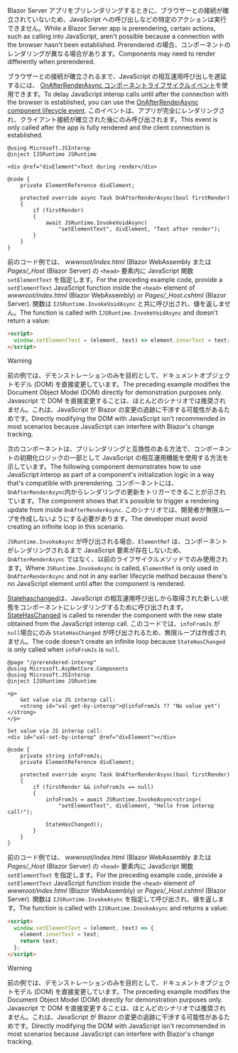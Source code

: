 <span data-ttu-id="eb64a-101">Blazor Server アプリをプリレンダリングするときに、ブラウザーとの接続が確立されていないため、JavaScript への呼び出しなどの特定のアクションは実行できません。</span><span class="sxs-lookup"><span data-stu-id="eb64a-101">While a Blazor Server app is prerendering, certain actions, such as calling into JavaScript, aren't possible because a connection with the browser hasn't been established.</span></span> <span data-ttu-id="eb64a-102">Prerendered の場合、コンポーネントのレンダリングが異なる場合があります。</span><span class="sxs-lookup"><span data-stu-id="eb64a-102">Components may need to render differently when prerendered.</span></span>

<span data-ttu-id="eb64a-103">ブラウザーとの接続が確立されるまで、JavaScript の相互運用呼び出しを遅延するには、 [OnAfterRenderAsync コンポーネントライフサイクルイベント](xref:blazor/lifecycle#after-component-render)を使用できます。</span><span class="sxs-lookup"><span data-stu-id="eb64a-103">To delay JavaScript interop calls until after the connection with the browser is established, you can use the [OnAfterRenderAsync component lifecycle event](xref:blazor/lifecycle#after-component-render).</span></span> <span data-ttu-id="eb64a-104">このイベントは、アプリが完全にレンダリングされ、クライアント接続が確立された後にのみ呼び出されます。</span><span class="sxs-lookup"><span data-stu-id="eb64a-104">This event is only called after the app is fully rendered and the client connection is established.</span></span>

```cshtml
@using Microsoft.JSInterop
@inject IJSRuntime JSRuntime

<div @ref="divElement">Text during render</div>

@code {
    private ElementReference divElement;

    protected override async Task OnAfterRenderAsync(bool firstRender)
    {
        if (firstRender)
        {
            await JSRuntime.InvokeVoidAsync(
                "setElementText", divElement, "Text after render");
        }
    }
}
```

<span data-ttu-id="eb64a-105">前のコード例では、 *wwwroot/index.html* (Blazor WebAssembly または*Pages/_Host* (Blazor Server) の `<head>` 要素内に JavaScript 関数 `setElementText` を指定します。</span><span class="sxs-lookup"><span data-stu-id="eb64a-105">For the preceding example code, provide a `setElementText` JavaScript function inside the `<head>` element of *wwwroot/index.html* (Blazor WebAssembly) or *Pages/_Host.cshtml* (Blazor Server).</span></span> <span data-ttu-id="eb64a-106">関数は `IJSRuntime.InvokeVoidAsync` と共に呼び出され、値を返しません。</span><span class="sxs-lookup"><span data-stu-id="eb64a-106">The function is called with `IJSRuntime.InvokeVoidAsync` and doesn't return a value:</span></span>

```html
<script>
  window.setElementText = (element, text) => element.innerText = text;
</script>
```

> [!WARNING]
> <span data-ttu-id="eb64a-107">前の例では、デモンストレーションのみを目的として、ドキュメントオブジェクトモデル (DOM) を直接変更しています。</span><span class="sxs-lookup"><span data-stu-id="eb64a-107">The preceding example modifies the Document Object Model (DOM) directly for demonstration purposes only.</span></span> <span data-ttu-id="eb64a-108">Javascript で DOM を直接変更することは、ほとんどのシナリオでは推奨されません。これは、JavaScript が Blazor の変更の追跡に干渉する可能性があるためです。</span><span class="sxs-lookup"><span data-stu-id="eb64a-108">Directly modifying the DOM with JavaScript isn't recommended in most scenarios because JavaScript can interfere with Blazor's change tracking.</span></span>

<span data-ttu-id="eb64a-109">次のコンポーネントは、プリレンダリングと互換性のある方法で、コンポーネントの初期化ロジックの一部として JavaScript の相互運用機能を使用する方法を示しています。</span><span class="sxs-lookup"><span data-stu-id="eb64a-109">The following component demonstrates how to use JavaScript interop as part of a component's initialization logic in a way that's compatible with prerendering.</span></span> <span data-ttu-id="eb64a-110">コンポーネントには、`OnAfterRenderAsync`内からレンダリングの更新をトリガーできることが示されています。</span><span class="sxs-lookup"><span data-stu-id="eb64a-110">The component shows that it's possible to trigger a rendering update from inside `OnAfterRenderAsync`.</span></span> <span data-ttu-id="eb64a-111">このシナリオでは、開発者が無限ループを作成しないようにする必要があります。</span><span class="sxs-lookup"><span data-stu-id="eb64a-111">The developer must avoid creating an infinite loop in this scenario.</span></span>

<span data-ttu-id="eb64a-112">`JSRuntime.InvokeAsync` が呼び出される場合、`ElementRef` は、コンポーネントがレンダリングされるまで JavaScript 要素が存在しないため、`OnAfterRenderAsync` ではなく、以前のライフサイクルメソッドでのみ使用されます。</span><span class="sxs-lookup"><span data-stu-id="eb64a-112">Where `JSRuntime.InvokeAsync` is called, `ElementRef` is only used in `OnAfterRenderAsync` and not in any earlier lifecycle method because there's no JavaScript element until after the component is rendered.</span></span>

<span data-ttu-id="eb64a-113">[Statehaschanged](xref:blazor/lifecycle#state-changes)は、JavaScript の相互運用呼び出しから取得された新しい状態をコンポーネントにレンダリングするために呼び出されます。</span><span class="sxs-lookup"><span data-stu-id="eb64a-113">[StateHasChanged](xref:blazor/lifecycle#state-changes) is called to rerender the component with the new state obtained from the JavaScript interop call.</span></span> <span data-ttu-id="eb64a-114">このコードでは、`infoFromJs` が `null`場合にのみ `StateHasChanged` が呼び出されるため、無限ループは作成されません。</span><span class="sxs-lookup"><span data-stu-id="eb64a-114">The code doesn't create an infinite loop because `StateHasChanged` is only called when `infoFromJs` is `null`.</span></span>

```cshtml
@page "/prerendered-interop"
@using Microsoft.AspNetCore.Components
@using Microsoft.JSInterop
@inject IJSRuntime JSRuntime

<p>
    Get value via JS interop call:
    <strong id="val-get-by-interop">@(infoFromJs ?? "No value yet")</strong>
</p>

Set value via JS interop call:
<div id="val-set-by-interop" @ref="divElement"></div>

@code {
    private string infoFromJs;
    private ElementReference divElement;

    protected override async Task OnAfterRenderAsync(bool firstRender)
    {
        if (firstRender && infoFromJs == null)
        {
            infoFromJs = await JSRuntime.InvokeAsync<string>(
                "setElementText", divElement, "Hello from interop call!");

            StateHasChanged();
        }
    }
}
```

<span data-ttu-id="eb64a-115">前のコード例では、 *wwwroot/index.html* (Blazor WebAssembly または*Pages/_Host* (Blazor Server) の `<head>` 要素内に JavaScript 関数 `setElementText` を指定します。</span><span class="sxs-lookup"><span data-stu-id="eb64a-115">For the preceding example code, provide a `setElementText` JavaScript function inside the `<head>` element of *wwwroot/index.html* (Blazor WebAssembly) or *Pages/_Host.cshtml* (Blazor Server).</span></span> <span data-ttu-id="eb64a-116">関数は `IJSRuntime.InvokeAsync` を指定して呼び出され、値を返します。</span><span class="sxs-lookup"><span data-stu-id="eb64a-116">The function is called with `IJSRuntime.InvokeAsync` and returns a value:</span></span>

```html
<script>
  window.setElementText = (element, text) => {
    element.innerText = text;
    return text;
  };
</script>
```

> [!WARNING]
> <span data-ttu-id="eb64a-117">前の例では、デモンストレーションのみを目的として、ドキュメントオブジェクトモデル (DOM) を直接変更しています。</span><span class="sxs-lookup"><span data-stu-id="eb64a-117">The preceding example modifies the Document Object Model (DOM) directly for demonstration purposes only.</span></span> <span data-ttu-id="eb64a-118">Javascript で DOM を直接変更することは、ほとんどのシナリオでは推奨されません。これは、JavaScript が Blazor の変更の追跡に干渉する可能性があるためです。</span><span class="sxs-lookup"><span data-stu-id="eb64a-118">Directly modifying the DOM with JavaScript isn't recommended in most scenarios because JavaScript can interfere with Blazor's change tracking.</span></span>
